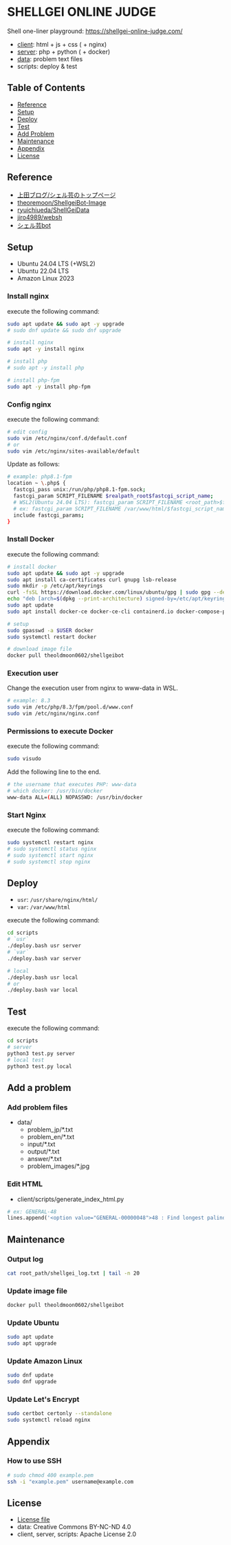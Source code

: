 # SHELLGEI ONLINE JUDGE
Shell one-liner playground: https://shellgei-online-judge.com/

- [client](client/README.md): html + js + css ( + nginx)
- [server](server/README.md): php + python ( + docker)
- [data](data/README.md): problem text files
- scripts: deploy & test

## Table of Contents
- [Reference](#reference)
- [Setup](#setup)
- [Deploy](#deploy)
- [Test](#test)
- [Add Problem](#add-a-problem)
- [Maintenance](#maintenance)
- [Appendix](#appendix)
- [License](#license)

## Reference
- [上田ブログ/シェル芸のトップページ](https://b.ueda.tech/?page=01434)
- [theoremoon/ShellgeiBot-Image](https://github.com/theoremoon/ShellgeiBot-Image)
- [ryuichiueda/ShellGeiData](https://github.com/ryuichiueda/ShellGeiData)
- [jiro4989/websh](https://github.com/jiro4989/websh)
- [シェル芸bot](https://x.com/minyoruminyon)

## Setup
- Ubuntu 24.04 LTS (+WSL2)
- Ubuntu 22.04 LTS
- Amazon Linux 2023

### Install nginx
execute the following command:
```sh
sudo apt update && sudo apt -y upgrade
# sudo dnf update && sudo dnf upgrade

# install nginx
sudo apt -y install nginx

# install php
# sudo apt -y install php

# install php-fpm
sudo apt -y install php-fpm
```

### Config nginx
execute the following command:
```sh
# edit config
sudo vim /etc/nginx/conf.d/default.conf
# or
sudo vim /etc/nginx/sites-available/default
```

Update as follows:
```sh
# example: php8.1-fpm
location ~ \.php$ {
  fastcgi_pass unix:/run/php/php8.1-fpm.sock;
  fastcgi_param SCRIPT_FILENAME $realpath_root$fastcgi_script_name;
  # WSL2(Ubuntu 24.04 LTS): fastcgi_param SCRIPT_FILENAME <root_path>$fastcgi_script_name;
  # ex: fastcgi_param SCRIPT_FILENAME /var/www/html/$fastcgi_script_name;
  include fastcgi_params;
}
```

### Install Docker
execute the following command:
```sh
# install docker
sudo apt update && sudo apt -y upgrade
sudo apt install ca-certificates curl gnupg lsb-release
sudo mkdir -p /etc/apt/keyrings
curl -fsSL https://download.docker.com/linux/ubuntu/gpg | sudo gpg --dearmor -o /etc/apt/keyrings/docker.gpg
echo "deb [arch=$(dpkg --print-architecture) signed-by=/etc/apt/keyrings/docker.gpg] https://download.docker.com/linux/ubuntu $(lsb_release -cs) stable" | sudo tee /etc/apt/sources.list.d/docker.list > /dev/null
sudo apt update
sudo apt install docker-ce docker-ce-cli containerd.io docker-compose-plugin

# setup
sudo gpasswd -a $USER docker
sudo systemctl restart docker

# download image file
docker pull theoldmoon0602/shellgeibot
```

### Execution user
Change the execution user from nginx to www-data in WSL.
```sh
# example: 8.3
sudo vim /etc/php/8.3/fpm/pool.d/www.conf
sudo vim /etc/nginx/nginx.conf
```

### Permissions to execute Docker
execute the following command:
```sh
sudo visudo
```

Add the following line to the end.
```sh
# the username that executes PHP: www-data
# which docker: /usr/bin/docker
www-data ALL=(ALL) NOPASSWD: /usr/bin/docker
```

### Start Nginx
execute the following command:
```sh
sudo systemctl restart nginx
# sudo systemctl status nginx
# sudo systemctl start nginx
# sudo systemctl stop nginx
```

## Deploy
- `usr`: `/usr/share/nginx/html/`
- `var`: `/var/www/html`

execute the following command:
```sh
cd scripts
# `usr`
./deploy.bash usr server
# `var`
./deploy.bash var server

# local
./deploy.bash usr local
# or
./deploy.bash var local
```

## Test
execute the following command:
```sh
cd scripts
# server
python3 test.py server
# local test
python3 test.py local
```

## Add a problem
### Add problem files
- data/
  - problem_jp/*.txt
  - problem_en/*.txt
  - input/*.txt
  - output/*.txt
  - answer/*.txt
  - problem_images/*.jpg

### Edit HTML
- client/scripts/generate_index_html.py

```py
# ex: GENERAL-48
lines.append('<option value="GENERAL-00000048">48 : Find longest palindromes</option>\n')
```

## Maintenance
### Output log
```sh
cat root_path/shellgei_log.txt | tail -n 20
```

### Update image file
```sh
docker pull theoldmoon0602/shellgeibot
```

### Update Ubuntu
```sh
sudo apt update
sudo apt upgrade
```

### Update Amazon Linux
```sh
sudo dnf update
sudo dnf upgrade
```

### Update Let's Encrypt
```sh
sudo certbot certonly --standalone
sudo systemctl reload nginx
```

## Appendix
### How to use SSH
```sh
# sudo chmod 400 example.pem
ssh -i "example.pem" username@example.com
```

## License
- [License file](./LICENSE)
- data: Creative Commons BY-NC-ND 4.0
- client, server, scripts: Apache License 2.0